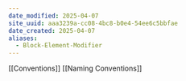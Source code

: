 ```yaml
---
date_modified: 2025-04-07
site_uuid: aaa3239a-cc08-4bc8-b0e4-54ee6c5bbfae
date_created: 2025-04-07
aliases:
  - Block-Element-Modifier
---
```


[[Conventions]]
[[Naming Conventions]]